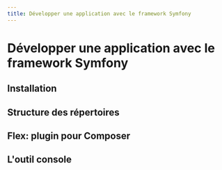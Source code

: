 ```yaml
---
title: Développer une application avec le framework Symfony
---
```

# Développer une application avec le framework Symfony

## Installation

## Structure des répertoires

## Flex: plugin pour Composer

## L'outil console
